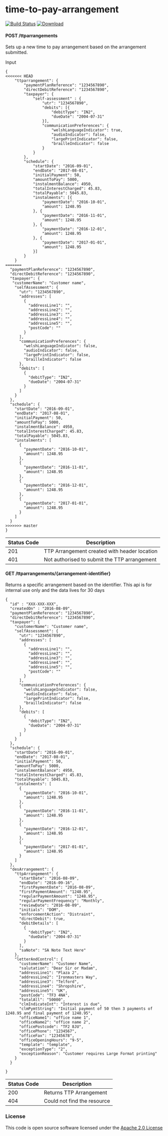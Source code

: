 # time-to-pay-arrangement

[![Build Status](https://travis-ci.org/hmrc/time-to-pay-arrangement.svg)](https://travis-ci.org/hmrc/time-to-pay-arrangement) [ ![Download](https://api.bintray.com/packages/hmrc/releases/time-to-pay-arrangement/images/download.svg) ](https://bintray.com/hmrc/releases/time-to-pay-arrangement/_latestVersion)

#### POST /ttparrangements

Sets up a new time to pay arrangement based on the arrangement submitted. 

Input
```
{
<<<<<<< HEAD
	"ttparrangement": {
		"paymentPlanReference": "1234567890",
		"directDebitReference": "1234567890",
		"taxpayer": {
		    "self-assessment" : {
		  	    "utr": "1234567890",
			    "debits": [{
				    "debitType": "IN2",
				    "dueDate": "2004-07-31"
			    }],
                "communicationPreferences": {
                    "welshLanguageIndicator": true,
                    "audioIndicator": false,
                    "largePrintIndicator": false,
                    "brailleIndicator": false
                }
            }		
		},
		"schedule": {
			"startDate": "2016-09-01",
			"endDate": "2017-08-01",
			"initialPayment": 50,
			"amountToPay": 5000,
			"instalmentBalance": 4950,
			"totalInterestCharged": 45.83,
			"totalPayable": 5045.83,
			"instalments": [{
				"paymentDate": "2016-10-01",
				"amount": 1248.95
			}, {
				"paymentDate": "2016-11-01",
				"amount": 1248.95
			}, {
				"paymentDate": "2016-12-01",
				"amount": 1248.95
			}, {
				"paymentDate": "2017-01-01",
				"amount": 1248.95
			}]
		}
	}
=======
  "paymentPlanReference": "1234567890",
  "directDebitReference": "1234567890",
  "taxpayer": {
   "customerName": "Customer name",
    "selfAssessment": {
      "utr": "1234567890",
      "addresses": [
        {
          "addressLine1": "",
          "addressLine2": "",
          "addressLine3": "",
          "addressLine4": "",
          "addressLine5": "",
          "postCode": ""
        }
      ],
      "communicationPreferences": {
        "welshLanguageIndicator": false,
        "audioIndicator": false,
        "largePrintIndicator": false,
        "brailleIndicator": false
      },
      "debits": [
        {
          "debitType": "IN2",
          "dueDate": "2004-07-31"
        }
      ]
    }
  },
  "schedule": {
    "startDate": "2016-09-01",
    "endDate": "2017-08-01",
    "initialPayment": 50,
    "amountToPay": 5000,
    "instalmentBalance": 4950,
    "totalInterestCharged": 45.83,
    "totalPayable": 5045.83,
    "instalments": [
      {
        "paymentDate": "2016-10-01",
        "amount": 1248.95
      },
      {
        "paymentDate": "2016-11-01",
        "amount": 1248.95
      },
      {
        "paymentDate": "2016-12-01",
        "amount": 1248.95
      },
      {
        "paymentDate": "2017-01-01",
        "amount": 1248.95
      }
    ]
  }
>>>>>>> master
}
```

| Status Code | Description |
|---|---|
| 201 | TTP Arrangement created with header location  |
| 401 | Not authorised to submit the TTP arrangement  |

#### GET /ttparrangements/{arrangement-identifier}

Returns a specific arrangement based on the identifier. This api is for internal use only and the data lives for 30 days

```    
{
  "id" : "XXX-XXX-XXX",
  "createdOn" : "2016-08-09",
  "paymentPlanReference": "1234567890",
  "directDebitReference": "1234567890",
  "taxpayer": {
    "customerName": "Customer name",
    "selfAssessment": {
      "utr": "1234567890",
      "addresses": [
        {
          "addressLine1": "",
          "addressLine2": "",
          "addressLine3": "",
          "addressLine4": "",
          "addressLine5": "",
          "postCode": ""
        }
      ],
      "communicationPreferences": {
        "welshLanguageIndicator": false,
        "audioIndicator": false,
        "largePrintIndicator": false,
        "brailleIndicator": false
      },
      "debits": [
        {
          "debitType": "IN2",
          "dueDate": "2004-07-31"
        }
      ]
    }
  },
  "schedule": {
    "startDate": "2016-09-01",
    "endDate": "2017-08-01",
    "initialPayment": 50,
    "amountToPay": 5000,
    "instalmentBalance": 4950,
    "totalInterestCharged": 45.83,
    "totalPayable": 5045.83,
    "instalments": [
      {
        "paymentDate": "2016-10-01",
        "amount": 1248.95
      },
      {
        "paymentDate": "2016-11-01",
        "amount": 1248.95
      },
      {
        "paymentDate": "2016-12-01",
        "amount": 1248.95
      },
      {
        "paymentDate": "2017-01-01",
        "amount": 1248.95
      }
    ]
  },
  "desArrangement": {
    "ttpArrangement": {
      "startDate": "2016-08-09",
      "endDate": "2016-09-16",
      "firstPaymentDate": "2016-08-09",
      "firstPaymentAmount": "1248.95",
      "regularPaymentAmount": "1248.95",
      "regularPaymentFrequency": "Monthly",
      "reviewDate": "2016-08-09",
      "initials": "DOM",
      "enforcementAction": "Distraint",
      "directDebit": true,
      "debitDetails": [
        {
          "debitType": "IN2",
          "dueDate": "2004-07-31"
        }
      ],
      "saNote": "SA Note Text Here"
    },
    "letterAndControl": {
      "customerName": "Customer Name",
      "salutation": "Dear Sir or Madam",
      "addressLine1": "Plaza 2",
      "addressLine2": "Ironmasters Way",
      "addressLine3": "Telford",
      "addressLine4": "Shropshire",
      "addressLine5": "UK",
      "postCode": "TF3 4NA",
      "totalAll": "50000",
      "clmIndicateInt": "Interest is due",
      "clmPymtString": "Initial payment of 50 then 3 payments of 1248.95 and final payment of 1248.95",
      "officeName1": "office name 1",
      "officeName2": "office name 2",
      "officePostcode": "TF2 8JU",
      "officePhone": "1234567",
      "officeFax": "12345678",
      "officeOpeningHours": "9-5",
      "template": "template",
      "exceptionType": "2",
      "exceptionReason": "Customer requires Large Format printing"
    }
  }

}
```

| Status Code | Description |
|---|---|
| 200 | Returns TTP Arrangement  |
| 404 | Could not find the resource  |

### License

This code is open source software licensed under the [Apache 2.0 License]("http://www.apache.org/licenses/LICENSE-2.0.html")